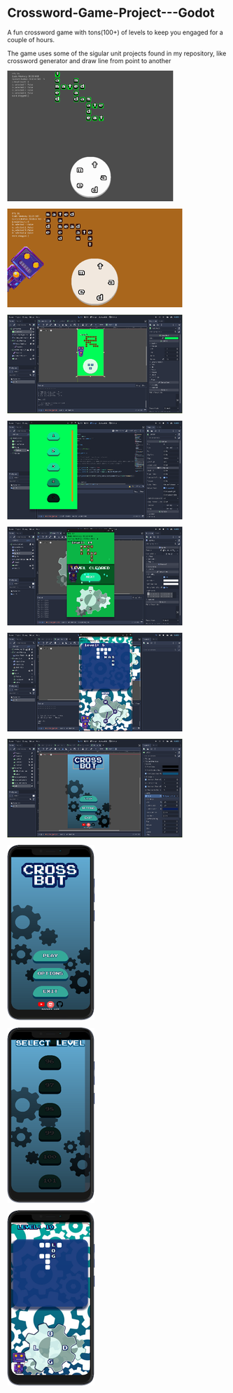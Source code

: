 # Crossword-Game-Project---Godot

A fun crossword game with tons(100+) of levels to keep you engaged for a couple of hours.


The game uses some of the sigular unit projects found in my repository, like crossword generator and draw line from point to another






![alt text](https://github.com/Rocket-007/Crossword-Game-Project---Godot/blob/main/screenshots/Screenshot%202022-10-28%2012.15.58%20AM.png)



![alt text](https://github.com/Rocket-007/Crossword-Game-Project---Godot/blob/main/screenshots/Screenshot%202022-10-31%205.18.34%20PM.png)



![alt text](https://github.com/Rocket-007/Crossword-Game-Project---Godot/blob/main/screenshots/1.png)



![alt text](https://github.com/Rocket-007/Crossword-Game-Project---Godot/blob/main/screenshots/2.png)



![alt text](https://github.com/Rocket-007/Crossword-Game-Project---Godot/blob/main/screenshots/3.png)



![alt text](https://github.com/Rocket-007/Crossword-Game-Project---Godot/blob/main/screenshots/4.png)



![alt text](https://github.com/Rocket-007/Crossword-Game-Project---Godot/blob/main/screenshots/5.png)



![alt text](https://github.com/Rocket-007/Crossword-Game-Project---Godot/blob/main/screenshots/6.png)



![alt text](https://github.com/Rocket-007/Crossword-Game-Project---Godot/blob/main/screenshots/7.png)



![alt text](https://github.com/Rocket-007/Crossword-Game-Project---Godot/blob/main/screenshots/8.png)



